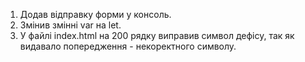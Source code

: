 1. Додав відправку форми у консоль.
2. Змінив змінні var на let.
3. У файлі index.html на 200 рядку виправив символ дефісу, так як видавало попередження - некоректного символу.
